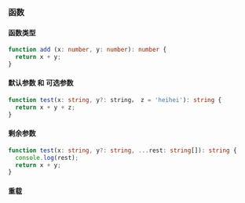 ### 函数

#### 函数类型

```typescript
function add (x: number, y: number): number {
  return x + y;
}
```

#### 默认参数 和 可选参数

```typescript
function test(x: string, y?: string， z = 'heihei'): string {
  return x + y + z;
}
```

#### 剩余参数
``` typescript
function test(x: string, y?: string, ...rest: string[]): string {
  console.log(rest);
  return x + y;
}
```

#### 重载
